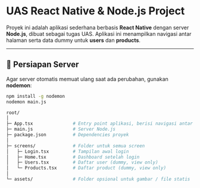 # UAS React Native & Node.js Project

Proyek ini adalah aplikasi sederhana berbasis **React Native** dengan server **Node.js**, dibuat sebagai tugas UAS. Aplikasi ini menampilkan navigasi antar halaman serta data dummy untuk **users** dan **products**.

---

## 🔧 Persiapan Server

Agar server otomatis memuat ulang saat ada perubahan, gunakan **nodemon**:

```bash
npm install -g nodemon
nodemon main.js

root/
│
├─ App.tsx               # Entry point aplikasi, berisi navigasi antar screen
├─ main.js               # Server Node.js
├─ package.json          # Dependencies proyek
│
├─ screens/              # Folder untuk semua screen
│   ├─ Login.tsx         # Tampilan awal login
│   ├─ Home.tsx          # Dashboard setelah login
│   ├─ Users.tsx         # Daftar user (dummy, view only)
│   └─ Products.tsx      # Daftar product (dummy, view only)
│
└─ assets/               # Folder opsional untuk gambar / file statis


